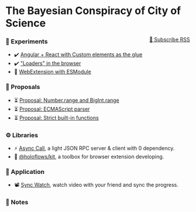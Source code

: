 # The Bayesian Conspiracy of City of Science

<span style="float: right">
    <a href="./atom.xml" target="_blank">🔔 Subscribe RSS</a>
</span>

### 🧪 Experiments

-   ✔️ [Angular + React with Custom elements as the glue](./experiments/2019/may-angular-react-custom-element.md)
-   ✔️ ["Loaders" in the browser](./experiments/2019/sept-loader-in-browser.md)
-   👀 [WebExtension with ESModule](./experiments/2019/sept-web-ext-with-esm.md)

### 💭 Proposals

-   ⏳ [Proposal: Number.range and BigInt.range](./proposals/2019/tc39-number.range.md)
-   ⏳ [Proposal: ECMAScript parser](./proposals/2019/tc39-ecmascript-parser.md)
-   ⏳ [Proposal: Strict built-in functions](./proposals/2019/tc39-strict-built-in-functions.md)

### ⚙ Libraries

-   ⚡ [Async Call](./projects/2019/async-call.md), a light JSON RPC server & client with 0 dependency.
-   🧰 [@holoflows/kit](./projects/2019/holoflows-kit.md), a toolbox for browser extension developing.

### 📳 Application

-   📽 [Sync Watch](./projects/2019/sync-watch.md), watch video with your friend and sync the progress. <i-badge type="arch"></i-badge>

### 📝 Notes
